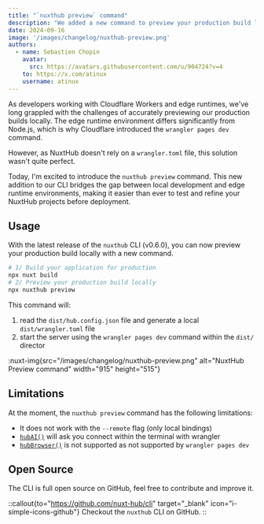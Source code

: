 ```yaml
---
title: "`nuxthub preview` command"
description: "We added a new command to preview your production build locally with `wrangler`."
date: 2024-09-16
image: '/images/changelog/nuxthub-preview.png'
authors:
  - name: Sebastien Chopin
    avatar: 
      src: https://avatars.githubusercontent.com/u/904724?v=4
    to: https://x.com/atinux
    username: atinux
---
```


As developers working with Cloudflare Workers and edge runtimes, we've long grappled with the challenges of accurately previewing our production builds locally. The edge runtime environment differs significantly from Node.js, which is why Cloudflare introduced the `wrangler pages dev` command.

However, as NuxtHub doesn't rely on a `wrangler.toml` file, this solution wasn't quite perfect.

Today, I'm excited to introduce the `nuxthub preview` command. This new addition to our CLI bridges the gap between local development and edge runtime environments, making it easier than ever to test and refine your NuxtHub projects before deployment.

## Usage

With the latest release of the `nuxthub` CLI (v0.6.0), you can now preview your production build locally with a new command.

```bash [Terminal]
# 1/ Build your application for production
npx nuxt build
# 2/ Preview your production build locally
npx nuxthub preview
```

This command will:
1. read the `dist/hub.config.json` file and generate a local `dist/wrangler.toml` file
2. start the server using the `wrangler pages dev` command within the `dist/` director

:nuxt-img{src="/images/changelog/nuxthub-preview.png" alt="NuxtHub Preview command" width="915" height="515"}

## Limitations

At the moment, the `nuxthub preview` command has the following limitations:

- It does not work with the `--remote` flag (only local bindings)
- [`hubAI()`](/docs/features/ai) will ask you connect within the terminal with wrangler
- [`hubBrowser()`](/docs/features/browser) is not supported as not supported by `wrangler pages dev`

## Open Source

The CLI is full open source on GitHub, feel free to contribute and improve it.

::callout{to="https://github.com/nuxt-hub/cli" target="_blank" icon="i-simple-icons-github"}
Checkout the `nuxthub` CLI on GitHub.
::

